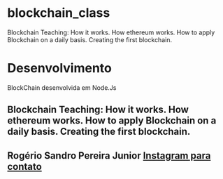 # blockchain_class
 Blockchain Teaching: How it works. How ethereum works. How to apply Blockchain on a daily basis. Creating the first blockchain.

<h1>Desenvolvimento</h1>
<p>BlockChain desenvolvida em Node.Js</p>
<h2>
Blockchain Teaching:
How it works.
How ethereum works.
How to apply Blockchain on a daily basis.
Creating the first blockchain.<h2>
 <span>Rogério Sandro Pereira Junior</span>
 <a href="https://www.instagram.com/_rogerio.junior">Instagram para contato</a>
